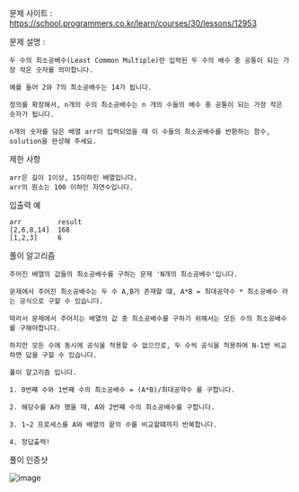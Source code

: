 문제 사이트 : https://school.programmers.co.kr/learn/courses/30/lessons/12953

문제 설명 :

    두 수의 최소공배수(Least Common Multiple)란 입력된 두 수의 배수 중 공통이 되는 가장 작은 숫자를 의미합니다. 
    
    예를 들어 2와 7의 최소공배수는 14가 됩니다. 
    
    정의를 확장해서, n개의 수의 최소공배수는 n 개의 수들의 배수 중 공통이 되는 가장 작은 숫자가 됩니다. 
    
    n개의 숫자를 담은 배열 arr이 입력되었을 때 이 수들의 최소공배수를 반환하는 함수, solution을 완성해 주세요.

제한 사항

    arr은 길이 1이상, 15이하인 배열입니다.
    arr의 원소는 100 이하인 자연수입니다.
    
입출력 예

    arr	        result
    [2,6,8,14]	168
    [1,2,3]	    6
    
풀이 알고리즘 

    주어진 배열의 값들의 최소공배수를 구하는 문제 'N개의 최소공배수'입니다.
    
    문제에서 주어진 최소공배수는 두 수 A,B가 존재할 떄, A*B = 최대공약수 * 최소공배수 라는 공식으로 구할 수 있습니다.
    
    따라서 문제에서 주어지는 배열의 값 중 최소공배수를 구하기 위해서는 모든 수의 최소공배수를 구해야합니다.
    
    하지만 모든 수에 동시에 공식을 적용할 수 없으므로, 두 수씩 공식을 적용하여 N-1번 비교하면 답을 구할 수 있습니다.
    
    풀이 알고리즘 입니다.
    
    1. 0번쨰 수와 1번쨰 수의 최소공배수 = (A*B)/최대공약수 를 구합니다.
    
    2. 해당수를 A라 했을 때, A와 2번쨰 수의 최소공배수를 구합니다.
    
    3. 1~2 프로세스를 A와 배열의 끝의 수를 비교할떄까지 반복합니다.
    
    4. 정답출력!
    
    
풀이 인증샷 

![image](https://github.com/HHyoS/Algorithm/assets/57944215/3b7b50a7-29e1-4dab-b1c4-60b2b48c2051)

